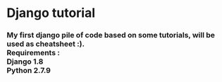
<h1>Django tutorial</h1>
<h3>My first django pile of code based on some tutorials, will be used as cheatsheet :).<br>
Requirements : <br>
Django 1.8 <br>
Python 2.7.9 <br>
